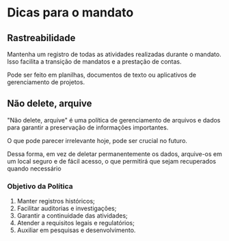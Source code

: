 # Dicas para o mandato

## Rastreabilidade

Mantenha um registro de todas as atividades realizadas durante o mandato. Isso facilita a transição de mandatos e a prestação de contas.

Pode ser feito em planilhas, documentos de texto ou aplicativos de gerenciamento de projetos.

## Não delete, arquive

"Não delete, arquive" é uma política de gerenciamento de arquivos e dados para garantir a preservação de informações importantes.

O que pode parecer irrelevante hoje, pode ser crucial no futuro.

Dessa forma, em vez de deletar permanentemente os dados, arquive-os em um local seguro e de fácil acesso, o que permitirá que sejam recuperados quando necessário

### Objetivo da Política

1. Manter registros históricos;
1. Facilitar auditorias e investigações;
1. Garantir a continuidade das atividades;
1. Atender a requisitos legais e regulatórios;
1. Auxiliar em pesquisas e desenvolvimento.
